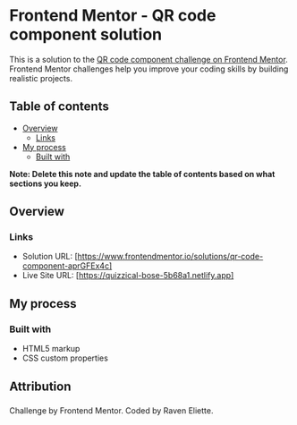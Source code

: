 # Frontend Mentor - QR code component solution

This is a solution to the [QR code component challenge on Frontend Mentor](https://www.frontendmentor.io/challenges/qr-code-component-iux_sIO_H). Frontend Mentor challenges help you improve your coding skills by building realistic projects. 

## Table of contents

- [Overview](#overview)
  - [Links](#links)
- [My process](#my-process)
  - [Built with](#built-with)

**Note: Delete this note and update the table of contents based on what sections you keep.**

## Overview

### Links

- Solution URL: [https://www.frontendmentor.io/solutions/qr-code-component-aprGFEx4c]
- Live Site URL: [https://quizzical-bose-5b68a1.netlify.app]

## My process

### Built with

- HTML5 markup
- CSS custom properties

## Attribution

### 

Challenge by Frontend Mentor. Coded by Raven Eliette.
